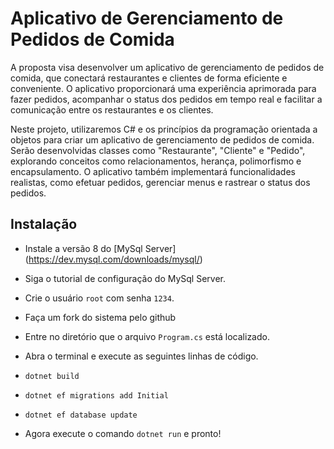 # Aplicativo de Gerenciamento de Pedidos de Comida

A proposta visa desenvolver um aplicativo de gerenciamento de pedidos de comida, que conectará restaurantes e clientes de forma eficiente e conveniente. O aplicativo proporcionará uma experiência aprimorada para fazer pedidos, acompanhar o status dos pedidos em tempo real e facilitar a comunicação entre os restaurantes e os clientes.

Neste projeto, utilizaremos C# e os princípios da programação orientada a objetos para criar um aplicativo de gerenciamento de pedidos de comida. Serão desenvolvidas classes como "Restaurante", "Cliente" e "Pedido", explorando conceitos como relacionamentos, herança, polimorfismo e encapsulamento. O aplicativo também implementará funcionalidades realistas, como efetuar pedidos, gerenciar menus e rastrear o status dos pedidos.

## Instalação

- Instale a versão 8 do [MySql Server] (https://dev.mysql.com/downloads/mysql/)
- Siga o tutorial de configuração do MySql Server.
- Crie o usuário `root` com senha `1234`.

- Faça um fork do sistema pelo github
- Entre no diretório que o arquivo `Program.cs` está localizado.
- Abra o terminal e execute as seguintes linhas de código.
- `dotnet build`
- `dotnet ef migrations add Initial`
- `dotnet ef database update`
- Agora execute o comando `dotnet run` e pronto!